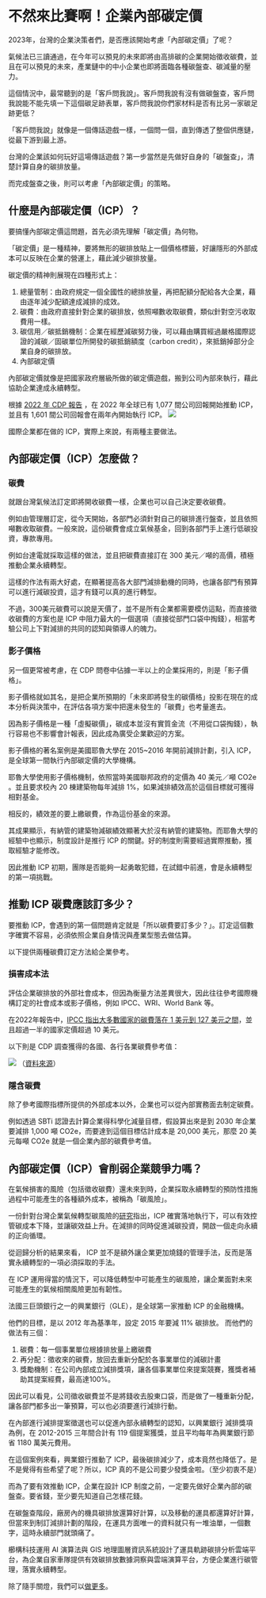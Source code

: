 # 不然來比賽啊！企業內部碳定價
2023年，台灣的企業決策者們，是否應該開始考慮「內部碳定價」了呢？

氣候法已三讀通過，在今年可以預見的未來即將由高排碳的企業開始徵收碳費，並且在可以預見的未來，產業鏈中的中小企業也即將面臨各種碳盤查、碳減量的壓力。

這個情況中，最常聽到的是「客戶問我說」。客戶問我說有沒有做碳盤查，客戶問我說能不能先填一下這個碳足跡表單，客戶問我說你們家材料是否有比另一家碳足跡更低？

「客戶問我說」就像是一個傳話遊戲一樣，一個問一個，直到傳透了整個供應鏈，從最下游到最上游。

台灣的企業該如何玩好這場傳話遊戲？第一步當然是先做好自身的「碳盤查」，清楚計算自身的碳排放量。

而完成盤查之後，則可以考慮「內部碳定價」的策略。

## 什麼是內部碳定價（ICP）？

要搞懂內部碳定價這問題，首先必須先理解「碳定價」為何物。

「碳定價」是一種精神，要將無形的碳排放貼上一個價格標籤，好讓隱形的外部成本可以反映在企業的營運上，藉此減少碳排放量。

碳定價的精神則展現在四種形式上：

1. 總量管制：由政府規定一個全國性的總排放量，再把配額分配給各大企業，藉由逐年減少配額達成減排的成效。
2. 碳費：由政府直接針對企業的碳排放，依照噸數收取碳費，類似針對空污收取費用一樣。
3. 碳信用／碳抵銷機制：企業在經歷減碳努力後，可以藉由購買經過嚴格國際認證的減碳／固碳單位所開發的碳抵銷額度（carbon credit），來抵銷掉部分企業自身的碳排放。
4. 內部碳定價

內部碳定價就像是把國家政府層級所做的碳定價遊戲，搬到公司內部來執行，藉此協助企業達成永續轉型。

根據 [2022 年 CDP 報告](https://cdn.cdp.net/cdp-production/cms/reports/documents/000/006/374/original/ICP_White_paper_Final_%281%29.pdf?1653572442) ，在 2022 年全球已有 1,077 間公司回報開始推動 ICP，並且有 1,601 間公司回報會在兩年內開始執行 ICP。
![](../005-Files/截圖%202023-02-18%20下午5.18.38.png)

國際企業都在做的 ICP，實際上來說，有兩種主要做法。

## 內部碳定價（ICP）怎麼做？

### 碳費

就跟台灣氣候法訂定即將開收碳費一樣，企業也可以自己決定要收碳費。

例如由管理層訂定，從今天開始，各部門必須針對自己的碳排進行盤查，並且依照噸數收取碳費。一般來說，這份碳費會成立氣候基金，回到各部門手上進行低碳投資，專款專用。

例如台達電就採取這樣的做法，並且把碳費直接訂在 300 美元／噸的高價，積極推動企業永續轉型。

這樣的作法有兩大好處，在顯著提高各大部門減排動機的同時，也讓各部門有預算可以進行減碳投資，這才有錢可以真的進行轉型。

不過，300美元碳費可以說是天價了，並不是所有企業都需要模仿這點，而直接徵收碳費的方案也是 ICP 中阻力最大的一個選項（直接從部門口袋中掏錢），相當考驗公司上下對減排的共同的認知與領導人的魄力。

### 影子價格

另一個更常被考慮，在 CDP 問卷中佔據一半以上的企業採用的，則是「影子價格」。

影子價格就如其名，是把企業所預期的「未來即將發生的碳價格」投影在現在的成本分析與決策中，在評估各項方案中把還未發生的「碳費」也考量進去。

因為影子價格是一種「虛擬碳價」，碳成本並沒有實質金流（不用從口袋掏錢），執行容易也不影響會計報表，因此成為廣受企業歡迎的方案。

影子價格的著名案例是美國耶魯大學在 2015~2016 年開前減排計劃，引入 ICP，是全球第一間執行內部碳定價的大學機構。

耶魯大學使用影子價格機制，依照當時美國聯邦政府的定價為 40 美元／噸 CO2e 。並且要求校內 20 棟建築物每年減排 1%，如果減排績效高於這個目標就可獲得相對基金。

相反的，績效差的要上繳碳費，作為這份基金的來源。

其成果顯示，有納管的建築物減碳績效顯著大於沒有納管的建築物。而耶魯大學的經驗中也顯示，制度設計是推行 ICP 的關鍵。好的制度則需要經過實際推動，獲取經驗才能修改。

因此推動 ICP 初期，團隊是否能夠一起勇敢犯錯，在試錯中前進，會是永續轉型的第一項挑戰。

## 推動 ICP 碳費應該訂多少？

要推動 ICP，會遇到的第一個問題肯定就是「所以碳費要訂多少？」。訂定這個數字確實不容易，必須依照企業自身情況與產業型態去做估算。

以下提供兩種碳費訂定方法給企業參考。

### 損害成本法

評估企業碳排放的外部社會成本，但因為衡量方法差異很大，因此往往參考國際機構訂定的社會成本或影子價格，例如 IPCC、WRI、World Bank 等。

在2022年報告中，[IPCC 指出大多數國家的碳費落在 1 美元到 127 美元之間](https://www.ipcc.ch/report/ar6/wg2/)，並且超過一半的國家定價超過 10 美元。

以下則是 CDP 調查獲得的各國、各行各業碳費參考值：

![](../005-Files/截圖%202023-02-18%20下午5.05.00.png)
（[資料來源](https://cdn.cdp.net/cdp-production/cms/reports/documents/000/006/374/original/ICP_White_paper_Final_%281%29.pdf?1653572442)）

### 隱含碳費

除了參考國際指標所提供的外部成本以外，企業也可以從內部實務面去制定碳費。

例如透過 SBTi 認證去計算企業得科學化減量目標，假設算出來是到 2030 年企業要減排 1,000 噸 CO2e，而要達到這個目標估計成本是 20,000 美元，那麼 20 美元每噸 CO2e 就是一個企業內部的碳費參考值。

## 內部碳定價（ICP）會削弱企業競爭力嗎？

在氣候損害的風險（包括徵收碳費）還未來到時，企業採取永續轉型的預防性措施過程中可能產生的各種額外成本，被稱為「碳風險」。

一份針對台灣企業氣候轉型碳風險的[研究](https://ndltd.ncl.edu.tw/cgi-bin/gs32/gsweb.cgi/login?o=dnclcdr&s=id=%22109NTPU0399006%22.&searchmode=basic)指出，ICP 確實落地執行下，可以有效控管碳成本下降，並讓碳效益上升。在減排的同時促進減碳投資，開啟一個走向永續的正向循環。

從迴歸分析的結果來看， ICP 並不是額外讓企業更加燒錢的管理手法，反而是落實永續轉型的一項必須採取的手法。

在 ICP 運用得當的情況下，可以降低轉型中可能產生的碳風險，讓企業面對未來可能產生的氣候相關風險更加有韌性。

法國三巨頭銀行之一的興業銀行（GLE），是全球第一家推動 ICP 的金融機構。

他們的目標，是以 2012 年為基準年，設定 2015 年要減 11% 碳排放。 而他們的做法有三個：

1. 碳費：每一個事業單位根據排放量上繳碳費
2. 再分配：徵收來的碳費，放回去重新分配於各事業單位的減碳計畫
3. 獎勵機制：在公司內部成立減排獎項，讓各個事業單位來提案競賽，獲獎者補助其提案經費，最高達100%。

因此可以看見，公司徵收碳費並不是將錢收去股東口袋，而是做了一種重新分配，讓各部門都多出一筆預算，可以也必須要進行減排行動。

在內部進行減排提案徵選也可以促進內部永續轉型的認知，以興業銀行 減排獎項為例，在 2012-2015 三年間合計有 119 個提案獲獎，並且平均每年為興業銀行節省 1180 萬美元費用。

在這個案例來看，興業銀行推動了 ICP，最後碳排減少了，成本竟然也降低了。是不是覺得有些希望了呢？所以，ICP 真的不是公司要少發獎金啦。（至少初衷不是）

而為了要有效推動 ICP，企業在設計 ICP 制度之前，一定要先做好企業內部的碳盤查。要省錢，至少要先知道自己怎樣花錢。

在碳盤查階段，廠房內的機具碳排放還算好計算，以及移動的運具都還算好計算，但當來到制訂減排計劃的階段，在運具方面唯一的資料就只有一堆油單，一個數字，這時永續部門就頭痛了。

櫛構科技運用 AI 演算法與 GIS 地理圖層資訊系統設計了運具軌跡碳排分析雲端平台，為企業自家車隊提供有效碳排放數據洞察與雲端演算平台，方便企業進行碳管理，落實永續轉型。

除了隨手關燈，我們可以[做更多](https://combogic.com/#contact)。 


